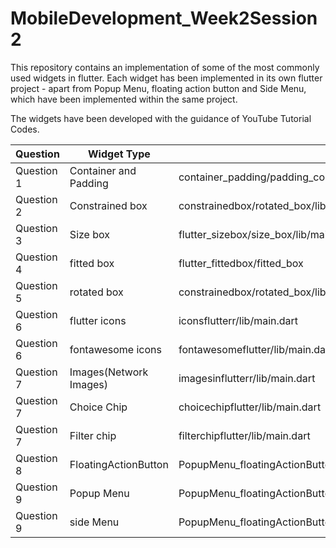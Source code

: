 # MobileDevelopment_Week2Session2

This repository contains an implementation of some of the most commonly used widgets in flutter. 
Each widget has been implemented in its own flutter project - apart from Popup Menu, floating action button and Side Menu,
which have been implemented within the same project.

The widgets have been developed with the guidance of YouTube Tutorial Codes.



| Question   |   Widget Type           | Folder Path                                                                       |
| ---------- | ----------------------- | --------------------------------------------------------------------------------- |
| Question 1 | Container and Padding   | container_padding/padding_container/lib/main.dart                                 |
| Question 2 | Constrained box         | constrainedbox/rotated_box/lib/main.dart                                          |
| Question 3 | Size box                | flutter_sizebox/size_box/lib/main.dart                                                      |
| Question 4 | fitted box              | flutter_fittedbox/fitted_box                                                      |
| Question 5 | rotated box             | constrainedbox/rotated_box/lib/main.dart                                          |
| Question 6 | flutter icons           | iconsflutterr/lib/main.dart                                                       |
| Question 6 | fontawesome icons       | fontawesomeflutter/lib/main.dart                                                  |
| Question 7 | Images(Network Images)  | imagesinflutterr/lib/main.dart                                                    |
| Question 7 | Choice Chip             | choicechipflutter/lib/main.dart                                                   |
| Question 7 | Filter chip             | filterchipflutter/lib/main.dart                                                   |
| Question 8 | FloatingActionButton    | PopupMenu_floatingActionButton_sideMenu/app/src/main/java/com/example/assignment1 |
| Question 9 | Popup Menu              | PopupMenu_floatingActionButton_sideMenu/app/src/main/java/com/example/assignment1 |
| Question 9 | side Menu               | PopupMenu_floatingActionButton_sideMenu/app/src/main/java/com/example/assignment1 |
